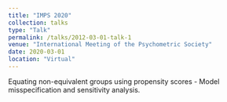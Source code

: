 ```yaml
---
title: "IMPS 2020"
collection: talks
type: "Talk"
permalink: /talks/2012-03-01-talk-1
venue: "International Meeting of the Psychometric Society"
date: 2020-03-01
location: "Virtual"
---
```


Equating non-equivalent groups using propensity scores - Model misspecification and sensitivity analysis.

